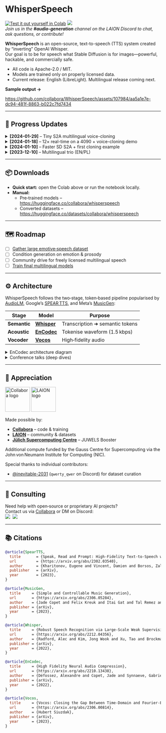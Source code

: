 # WhisperSpeech

[![Test it out yourself in Colab](https://colab.research.google.com/assets/colab-badge.svg)](https://colab.research.google.com/drive/1xxGlTbwBmaY6GKA24strRixTXGBOlyiw)
[![](https://dcbadge.vercel.app/api/server/FANw4rHD5E)](https://discord.gg/FANw4rHD5E)  
*Join us in the **#audio-generation** channel on the LAION Discord to chat, ask questions, or contribute!*

**WhisperSpeech** is an open-source, text-to-speech (TTS) system created by “inverting” OpenAI Whisper.  
Our goal is to be for speech what Stable Diffusion is for images—powerful, hackable, and commercially safe.

* All code is Apache-2.0 / MIT.  
* Models are trained only on properly licensed data.  
* Current release: English (LibreLight). Multilingual release coming next.

**Sample output →**

https://github.com/collabora/WhisperSpeech/assets/107984/aa5a1e7e-dc94-481f-8863-b022c7fd7434

---

## 🚀 Progress Updates

<details><summary><strong>[2024-01-29]</strong> – Tiny S2A multilingual voice-cloning</summary>

We trained a **tiny** S2A model on an **en + pl + fr** dataset; it successfully clones French voices using semantic tokens frozen on English + Polish—evidence that one tokeniser could cover *all* languages.

https://github.com/collabora/WhisperSpeech/assets/107984/267f2602-7eec-4646-a43b-059ff91b574e  
https://github.com/collabora/WhisperSpeech/assets/107984/fbf08e8e-0f9a-4b0d-ab5e-747ffba2ccb9
</details>

<details><summary><strong>[2024-01-18]</strong> – 12× real-time on a 4090 + voice-cloning demo</summary>

* Added `torch.compile`, KV-caching, and layer tweaks → **12× faster-than-real-time** on a consumer RTX 4090.  
* Seamlessly code-switch within one sentence:

> To jest pierwszy test wielojęzycznego `Whisper Speech` modelu …  

https://github.com/collabora/WhisperSpeech/assets/107984/d7092ef1-9df7-40e3-a07e-fdc7a090ae9e

* One-click voice-cloning—example based on Winston Churchill’s [“Be Ye Men of Valour”](https://en.wikipedia.org/wiki/File:Winston_Churchill_-_Be_Ye_Men_of_Valour.ogg) (radio static preserved by design):

https://github.com/collabora/WhisperSpeech/assets/107984/bd28110b-31fb-4d61-83f6-c997f560bc26

[Test it on Colab](https://colab.research.google.com/drive/1xxGlTbwBmaY6GKA24strRixTXGBOlyiw) (≤ 30 s install). Hugging Face Space coming soon.
</details>

<details><summary><strong>[2024-01-10]</strong> – Faster SD S2A + first cloning example</summary>

A new SD‑size S2A model brings major speed‑ups without sacrificing quality; cloning example added.  
[Try it on Colab](https://colab.research.google.com/drive/1xxGlTbwBmaY6GKA24strRixTXGBOlyiw).
</details>

<details><summary><strong>[2023-12-10]</strong> – Multilingual trio (EN/PL)</summary>

* English (female voice transferred from a Polish dataset):  
  https://github.com/collabora/WhisperSpeech/assets/107984/aa5a1e7e-dc94-481f-8863-b022c7fd7434  
* Polish (male voice):  
  https://github.com/collabora/WhisperSpeech/assets/107984/4da14b03-33f9-4e2d-be42-f0fcf1d4a6ec  

[Archive of older updates](https://github.com/collabora/WhisperSpeech/issues/23)
</details>

---

## 📦 Downloads

* **Quick start:** open the Colab above or run the notebook locally.  
* **Manual:**  
  * Pre‑trained models – <https://huggingface.co/collabora/whisperspeech>  
  * Converted datasets – <https://huggingface.co/datasets/collabora/whisperspeech>

---

## 🗺️ Roadmap

- [ ] [Gather large emotive‑speech dataset](https://github.com/collabora/spear-tts-pytorch/issues/11)  
- [ ] Condition generation on emotion & prosody  
- [ ] Community drive for freely licensed multilingual speech  
- [ ] [Train final multilingual models](https://github.com/collabora/spear-tts-pytorch/issues/12)

---

## ⚙️ Architecture

WhisperSpeech follows the two‑stage, token‑based pipeline popularised by  
[AudioLM](https://google-research.github.io/seanet/audiolm/examples/), Google’s [SPEAR TTS](https://google-research.github.io/seanet/speartts/examples/), and Meta’s [MusicGen](https://ai.honu.io/papers/musicgen/):

| Stage | Model | Purpose |
|-------|-------|---------|
| **Semantic** | [**Whisper**](https://github.com/openai/whisper) | Transcription ➜ semantic tokens |
| **Acoustic** | [**EnCodec**](https://github.com/facebookresearch/encodec) | Tokenise waveform (1.5 kbps) |
| **Vocoder** | [**Vocos**](https://github.com/charactr-platform/vocos) | High‑fidelity audio |

<details><summary>EnCodec architecture diagram</summary>

![EnCodec block diagram](https://github.com/facebookresearch/encodec/raw/main/architecture.png)

</details>

<details><summary>Conference talks (deep dives)</summary>

[![](https://img.youtube.com/vi/6Fr-rq-yjXo/0.jpg)](https://www.youtube.com/watch?v=6Fr-rq-yjXo)  
*Tricks Learned from Scaling WhisperSpeech Models to 80k+ Hours of Speech* – Jakub Cłapa, Collabora  

[![](https://img.youtube.com/vi/1OBvf33S77Y/0.jpg)](https://www.youtube.com/watch?v=1OBvf33S77Y)  
*Open‑Source TTS Projects: WhisperSpeech – In‑Depth Discussion*
</details>

---

## 🙏 Appreciation

[<img height=80 src="https://user-images.githubusercontent.com/107984/229537027-a6d7462b-0c9c-4fd4-b69e-58e98c3ee63f.png" alt="Collabora logo">](https://www.collabora.com)      [<img height=80 src="https://user-images.githubusercontent.com/107984/229535036-c741d775-4a9b-4193-89a0-9ddb89ecd011.png" alt="LAION logo">](https://laion.ai)

Made possible by:

* **[Collabora](https://www.collabora.com)** – code & training  
* **[LAION](https://laion.ai)** – community & datasets  
* **[Jülich Supercomputing Centre](https://www.fz-juelich.de/en)** – JUWELS Booster  

Additional compute funded by the Gauss Centre for Supercomputing via the John von Neumann Institute for Computing (NIC).

Special thanks to individual contributors:  
* [@inevitable-2031](https://github.com/inevitable-2031) (`qwerty_qwer` on Discord) for dataset curation

---

## 💼 Consulting

Need help with open‑source or proprietary AI projects?  
Contact us via [Collabora](https://www.collabora.com) or DM on Discord:  
[![](https://dcbadge.vercel.app/api/shield/270267134960074762?style=flat)](https://discordapp.com/users/270267134960074762) 
[![](https://dcbadge.vercel.app/api/shield/1088938086400016475?style=flat)](https://discordapp.com/users/1088938086400016475)

---

## 📚 Citations

```bibtex
@article{SpearTTS,
  title       = {Speak, Read and Prompt: High-Fidelity Text-to-Speech with Minimal Supervision},
  url         = {https://arxiv.org/abs/2302.03540},
  author      = {Kharitonov, Eugene and Vincent, Damien and Borsos, Zalán and Marinier, Raphaël and Girgin, Sertan and Pietquin, Olivier and Sharifi, Matt and Tagliasacchi, Marco and Zeghidour, Neil},
  publisher   = {arXiv},
  year        = {2023},
}
```

```bibtex
@article{MusicGen,
  title     = {Simple and Controllable Music Generation},
  url       = {https://arxiv.org/abs/2306.05284},
  author    = {Jade Copet and Felix Kreuk and Itai Gat and Tal Remez and David Kant and Gabriel Synnaeve and Yossi Adi and Alexandre Défossez},
  publisher = {arXiv},
  year      = {2023},
}
```

```bibtex
@article{Whisper,
  title     = {Robust Speech Recognition via Large-Scale Weak Supervision},
  url       = {https://arxiv.org/abs/2212.04356},
  author    = {Radford, Alec and Kim, Jong Wook and Xu, Tao and Brockman, Greg and McLeavey, Christine and Sutskever, Ilya},
  publisher = {arXiv},
  year      = {2022},
}
```

```bibtex
@article{EnCodec,
  title     = {High Fidelity Neural Audio Compression},
  url       = {https://arxiv.org/abs/2210.13438},
  author    = {Défossez, Alexandre and Copet, Jade and Synnaeve, Gabriel and Adi, Yossi},
  publisher = {arXiv},
  year      = {2022},
}
```

```bibtex
@article{Vocos,
  title     = {Vocos: Closing the Gap Between Time‑Domain and Fourier‑Based Neural Vocoders for High‑Quality Audio Synthesis},
  url       = {https://arxiv.org/abs/2306.00814},
  author    = {Hubert Siuzdak},
  publisher = {arXiv},
  year      = {2023},
}
```
